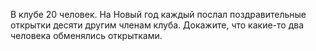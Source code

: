 В клубе 20 человек. На Новый год каждый послал поздравительные открытки десяти другим членам клуба. Докажите, что какие-то два человека обменялись открытками.
